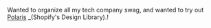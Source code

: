 Wanted to organize all my tech company swag, and wanted to try out [Polaris](https://polaris.shopify.com/) \_(Shopify's Design Library).!
